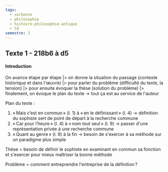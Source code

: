 ```yaml
---
tags:
  - sorbonne
  - philosophie
  - histoire-philosophie-antique
  - td
semestre: 2
---
```

## Texte 1 - 218b6 à d5
#### Introduction
On avance étape par étape
|> on donne la situation du passage (contexte historique et dans l'œuvre)
|> pour parler du problème (difficulté du texte, la tension)
|> pour ensuite évoquer la thèse (solution du problème)
|> finalement, on évoque le plan du texte
-> tout ça est au service de l'auteur

Plan du texte :
1. « Mais c’est en commun » (l. 1) à « en le définissant » (l. 4) -> définition du sophiste sert de point de départ à la recherche commune
2. « Car pour l’heure » (l. 4) à « nom tout seul » (l. 9) -> passer d'une représentation privée à une recherche commune
3. « Quant au genre » (l. 9) à la fin -> besoin de s'exercer à sa méthode sur un paradigme plus simple

Thèse = besoin de définir le sophiste en examinant en commun sa fonction et s'exercer pour mieux maîtriser la bonne méthode

Problème = comment entreprendre l'entreprise de la définition ?